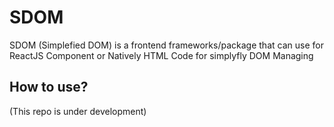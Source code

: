 # SDOM
SDOM (Simplefied DOM) is a frontend frameworks/package that can use for ReactJS Component or Natively HTML Code for simplyfly DOM Managing

## How to use?

(This repo is under development)
